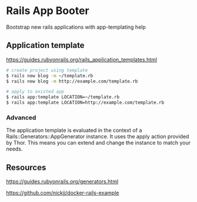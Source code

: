 # Rails App Booter

Bootstrap new rails applications with app-templating help

## Application template

https://guides.rubyonrails.org/rails_application_templates.html

```bash
# create project using template
$ rails new blog -m ~/template.rb
$ rails new blog -m http://example.com/template.rb

# apply to existed app
$ rails app:template LOCATION=~/template.rb
$ rails app:template LOCATION=http://example.com/template.rb
```

### Advanced

The application template is evaluated in the context of a Rails::Generators::AppGenerator instance. It uses the apply action provided by Thor. This means you can extend and change the instance to match your needs.

## Resources 

https://guides.rubyonrails.org/generators.html

https://github.com/nickjj/docker-rails-example